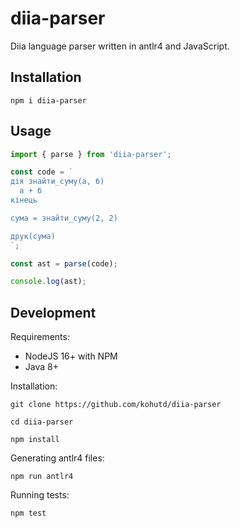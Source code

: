 # diia-parser

Diia language parser written in antlr4 and JavaScript.

## Installation

```
npm i diia-parser
```

## Usage

```javascript
import { parse } from 'diia-parser';

const code = `
дія знайти_суму(а, б)
  а + б
кінець

сума = знайти_суму(2, 2)

друк(сума)
`;

const ast = parse(code);

console.log(ast);
```

## Development

Requirements:

- NodeJS 16+ with NPM
- Java 8+

Installation:

```shell
git clone https://github.com/kohutd/diia-parser

cd diia-parser

npm install
```

Generating antlr4 files:

```shell
npm run antlr4
```

Running tests:

```shell
npm test
```
